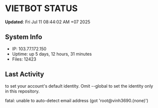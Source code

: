 # VIETBOT STATUS
**Updated**: Fri Jul 11 08:44:02 AM +07 2025

## System Info
- IP: 103.77.172.150
- Uptime: up 5 days, 12 hours, 31 minutes
- Files: 12423

## Last Activity

to set your account's default identity.
Omit --global to set the identity only in this repository.

fatal: unable to auto-detect email address (got 'root@vinh3690.(none)')
